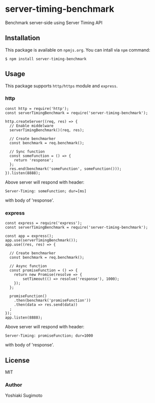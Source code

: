 # server-timing-benchmark

Benchmark server-side using Server Timing API

## Installation

This package is available on `npmjs.org`. You can intall via `npm` command:

```
$ npm install server-timing-benchmark
```

## Usage

This package supports `http/https` module and `express`.

### http

```
const http = require('http');
const serverTimingBenchmark = require('server-timing-benchmark');

http.createServer((req, res) => {
  // Enable middelware
  serverTimingBenchmark()(req, res);

  // Create benchmarker
  const benchmark = req.benchmark();

  // Sync function
  const someFunction = () => {
    return 'response';
  };
  res.end(benchmark('someFunction', someFunction()));
}).listen(8888);
```

Above server will respond with header:

```
Server-Timing: someFunction; dur=[ms]
```

with body of 'response'.

### express

```
const express = require('express');
const serverTimingBenchmark = require('server-timing-benchmark');

const app = express();
app.use(serverTimingBenchmark());
app.use((res, res) => {

  // Create benchmarker
  const benchmark = req.benchmark();

  // Async function
  const promiseFunction = () => {
    return new Promise(resolve => {
        setTimeout(() => resolve('response'), 1000);
    });
  };

  promiseFunction()
    .then(benchmark('promiseFunction'))
    .then(data => res.send(data))
  ;
});
app.listen(8888);
```

Above server will respond with header:

```
Server-Timing: promiseFunction; dur=1000
```

with body of 'response'.

## License

MIT

### Author

Yoshiaki Sugimoto

